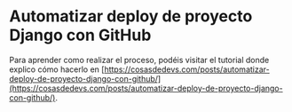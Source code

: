 # Automatizar deploy de proyecto Django con GitHub

Para aprender como realizar el proceso, podéis visitar el tutorial donde explico cómo hacerlo en [https://cosasdedevs.com/posts/automatizar-deploy-de-proyecto-django-con-github/](https://cosasdedevs.com/posts/automatizar-deploy-de-proyecto-django-con-github/).